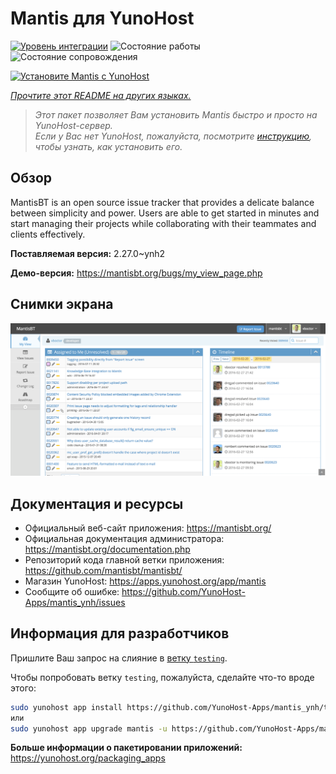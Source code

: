 <!--
Важно: этот README был автоматически сгенерирован <https://github.com/YunoHost/apps/tree/master/tools/readme_generator>
Он НЕ ДОЛЖЕН редактироваться вручную.
-->

# Mantis для YunoHost

[![Уровень интеграции](https://apps.yunohost.org/badge/integration/mantis)](https://ci-apps.yunohost.org/ci/apps/mantis/)
![Состояние работы](https://apps.yunohost.org/badge/state/mantis)
![Состояние сопровождения](https://apps.yunohost.org/badge/maintained/mantis)

[![Установите Mantis с YunoHost](https://install-app.yunohost.org/install-with-yunohost.svg)](https://install-app.yunohost.org/?app=mantis)

*[Прочтите этот README на других языках.](./ALL_README.md)*

> *Этот пакет позволяет Вам установить Mantis быстро и просто на YunoHost-сервер.*  
> *Если у Вас нет YunoHost, пожалуйста, посмотрите [инструкцию](https://yunohost.org/install), чтобы узнать, как установить его.*

## Обзор

MantisBT is an open source issue tracker that provides a delicate balance between simplicity and power. Users are able to get started in minutes and start managing their projects while collaborating with their teammates and clients effectively.


**Поставляемая версия:** 2.27.0~ynh2

**Демо-версия:** <https://mantisbt.org/bugs/my_view_page.php>

## Снимки экрана

![Снимок экрана Mantis](./doc/screenshots/modern_my_view.png)

## Документация и ресурсы

- Официальный веб-сайт приложения: <https://mantisbt.org/>
- Официальная документация администратора: <https://mantisbt.org/documentation.php>
- Репозиторий кода главной ветки приложения: <https://github.com/mantisbt/mantisbt/>
- Магазин YunoHost: <https://apps.yunohost.org/app/mantis>
- Сообщите об ошибке: <https://github.com/YunoHost-Apps/mantis_ynh/issues>

## Информация для разработчиков

Пришлите Ваш запрос на слияние в [ветку `testing`](https://github.com/YunoHost-Apps/mantis_ynh/tree/testing).

Чтобы попробовать ветку `testing`, пожалуйста, сделайте что-то вроде этого:

```bash
sudo yunohost app install https://github.com/YunoHost-Apps/mantis_ynh/tree/testing --debug
или
sudo yunohost app upgrade mantis -u https://github.com/YunoHost-Apps/mantis_ynh/tree/testing --debug
```

**Больше информации о пакетировании приложений:** <https://yunohost.org/packaging_apps>
